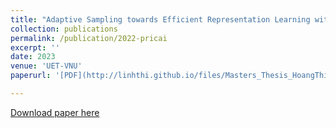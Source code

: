 ```yaml
---
title: "Adaptive Sampling towards Efficient Representation Learning with Graph Transformer in Dynamic Graphs"
collection: publications
permalink: /publication/2022-pricai
excerpt: ''
date: 2023
venue: 'UET-VNU'
paperurl: '[PDF](http://linhthi.github.io/files/Masters_Thesis_HoangThiLinh.pdf)'

---
```

[Download paper here](http://linhthi.github.io/files/Masters_Thesis_HoangThiLinh.pdf)